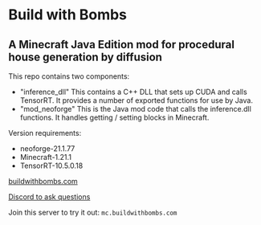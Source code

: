 # Build with Bombs
## A Minecraft Java Edition mod for procedural house generation by diffusion

This repo contains two components:

- "inference_dll" This contains a C++ DLL that sets up CUDA and calls TensorRT. It provides a number of exported functions for use by Java.
- "mod_neoforge" This is the Java mod code that calls the inference.dll functions. It handles getting / setting blocks in Minecraft.

Version requirements:
- neoforge-21.1.77
- Minecraft-1.21.1
- TensorRT-10.5.0.18


[buildwithbombs.com](buildwithbombs.com)

[Discord to ask questions](https://discord.gg/2ym2tUV5E3)

Join this server to try it out: `mc.buildwithbombs.com`
